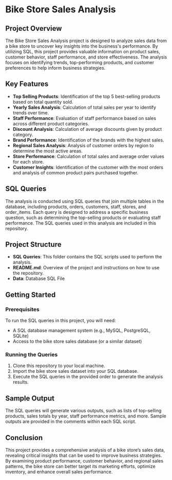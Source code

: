 # Bike Store Sales Analysis

## Project Overview
The Bike Store Sales Analysis project is designed to analyze sales data from a bike store to uncover key insights into the business's performance. By utilizing SQL, this project provides valuable information on product sales, customer behavior, staff performance, and store effectiveness. The analysis focuses on identifying trends, top-performing products, and customer preferences to help inform business strategies.

## Key Features
- **Top Selling Products**: Identification of the top 5 best-selling products based on total quantity sold.
- **Yearly Sales Analysis**: Calculation of total sales per year to identify trends over time.
- **Staff Performance**: Evaluation of staff performance based on sales across different product categories.
- **Discount Analysis**: Calculation of average discounts given by product category.
- **Brand Performance**: Identification of the brands with the highest sales.
- **Regional Sales Analysis**: Analysis of customer orders by region to determine the most active areas.
- **Store Performance**: Calculation of total sales and average order values for each store.
- **Customer Insights**: Identification of the customer with the most orders and analysis of common product pairs purchased together.

## SQL Queries
The analysis is conducted using SQL queries that join multiple tables in the database, including products, orders, customers, staff, stores, and order_items. Each query is designed to address a specific business question, such as determining the top-selling products or evaluating staff performance. The SQL queries used in this analysis are included in this repository.

## Project Structure
- **SQL Queries**: This folder contains the SQL scripts used to perform the analysis.
- **README.md**: Overview of the project and instructions on how to use the repository.
- **Data**: Database SQL File

## Getting Started
### Prerequisites
To run the SQL queries in this project, you will need:
- A SQL database management system (e.g., MySQL, PostgreSQL, SQLite)
- Access to the bike store sales database (or a similar dataset)

### Running the Queries
1. Clone this repository to your local machine.
2. Import the bike store sales dataset into your SQL database.
3. Execute the SQL queries in the provided order to generate the analysis results.

## Sample Output
The SQL queries will generate various outputs, such as lists of top-selling products, sales totals by year, staff performance metrics, and more. Sample outputs are provided in the comments within each SQL script.

## Conclusion
This project provides a comprehensive analysis of a bike store’s sales data, revealing critical insights that can be used to improve business strategies. By examining product performance, customer behavior, and regional sales patterns, the bike store can better target its marketing efforts, optimize inventory, and enhance overall sales performance.
